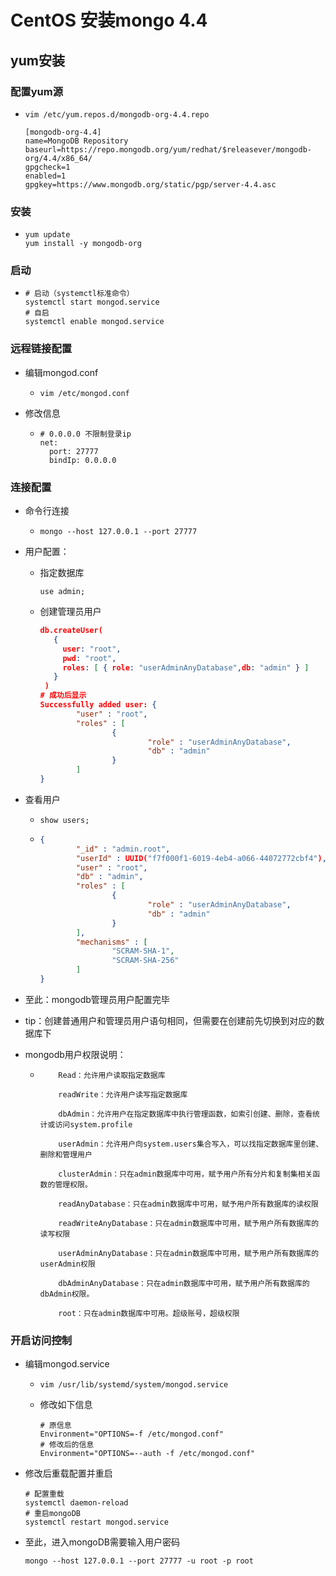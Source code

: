 # CentOS 安装mongo 4.4

## yum安装

### 配置yum源

+ ```shell
  vim /etc/yum.repos.d/mongodb-org-4.4.repo
  ```

  ```shell
  [mongodb-org-4.4]
  name=MongoDB Repository
  baseurl=https://repo.mongodb.org/yum/redhat/$releasever/mongodb-org/4.4/x86_64/
  gpgcheck=1
  enabled=1
  gpgkey=https://www.mongodb.org/static/pgp/server-4.4.asc
  ```

### 安装

+ ```shell
  yum update 
  yum install -y mongodb-org
  ```

### 启动

+ ```shell
  # 启动（systemctl标准命令）
  systemctl start mongod.service
  # 自启
  systemctl enable mongod.service
  ```

### 远程链接配置

+ 编辑mongod.conf

  + ```shell
    vim /etc/mongod.conf
    ```

+ 修改信息

  + ```shell
    # 0.0.0.0 不限制登录ip
    net:
      port: 27777
      bindIp: 0.0.0.0
    ```

### 连接配置

+ 命令行连接

  + ```shell
    mongo --host 127.0.0.1 --port 27777
    ```

+ 用户配置：

  + 指定数据库

    ```mongo
    use admin;
    ```

  + 创建管理员用户

    ```json
    db.createUser(
       {
         user: "root",
         pwd: "root",
         roles: [ { role: "userAdminAnyDatabase",db: "admin" } ]
       }
     )
    # 成功后显示
    Successfully added user: {
            "user" : "root",
            "roles" : [
                    {
                            "role" : "userAdminAnyDatabase",
                            "db" : "admin"
                    }
            ]
    }
    ```

+ 查看用户

  + ```
    show users;
    ```

  + ```json
    {
            "_id" : "admin.root",
            "userId" : UUID("f7f000f1-6019-4eb4-a066-44072772cbf4"),
            "user" : "root",
            "db" : "admin",
            "roles" : [
                    {
                            "role" : "userAdminAnyDatabase",
                            "db" : "admin"
                    }
            ],
            "mechanisms" : [
                    "SCRAM-SHA-1",
                    "SCRAM-SHA-256"
            ]
    }
    ```

+ 至此：mongodb管理员用户配置完毕

+ tip：创建普通用户和管理员用户语句相同，但需要在创建前先切换到对应的数据库下

+ mongodb用户权限说明：

  + ```
    	Read：允许用户读取指定数据库
    	
        readWrite：允许用户读写指定数据库
        
    	dbAdmin：允许用户在指定数据库中执行管理函数，如索引创建、删除，查看统计或访问system.profile
    	
    	userAdmin：允许用户向system.users集合写入，可以找指定数据库里创建、删除和管理用户
    	
    	clusterAdmin：只在admin数据库中可用，赋予用户所有分片和复制集相关函数的管理权限。
    	
    	readAnyDatabase：只在admin数据库中可用，赋予用户所有数据库的读权限
    	
    	readWriteAnyDatabase：只在admin数据库中可用，赋予用户所有数据库的读写权限
    	
    	userAdminAnyDatabase：只在admin数据库中可用，赋予用户所有数据库的userAdmin权限
    	
    	dbAdminAnyDatabase：只在admin数据库中可用，赋予用户所有数据库的dbAdmin权限。
    	
    	root：只在admin数据库中可用。超级账号，超级权限
    ```

    

### 开启访问控制

+ 编辑mongod.service

  + ```shell
    vim /usr/lib/systemd/system/mongod.service
    ```

  + 修改如下信息

    ```shell
    # 原信息
    Environment="OPTIONS=-f /etc/mongod.conf"
    # 修改后的信息
    Environment="OPTIONS=--auth -f /etc/mongod.conf"
    ```

+ 修改后重载配置并重启

  ```shell
  # 配置重载
  systemctl daemon-reload
  # 重启mongoDB
  systemctl restart mongod.service
  ```

+ 至此，进入mongoDB需要输入用户密码

  ```shell
  mongo --host 127.0.0.1 --port 27777 -u root -p root
  ```


